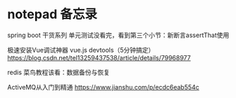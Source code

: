# notepad 备忘录
spring boot 干货系列 单元测试没看完，看到第三个小节：新断言assertThat使用

极速安装Vue调试神器 vue.js devtools（5分钟搞定）https://blog.csdn.net/tel13259437538/article/details/79968977

redis 菜鸟教程该看：数据备份与恢复

ActiveMQ从入门到精通 https://www.jianshu.com/p/ecdc6eab554c
